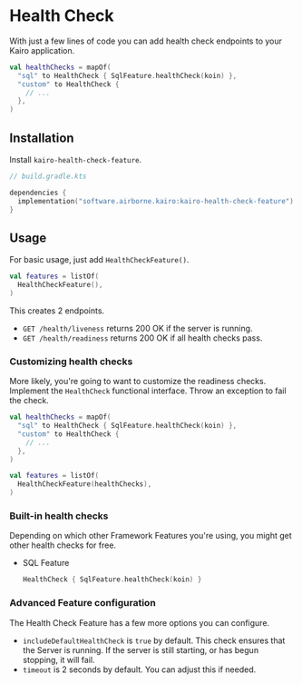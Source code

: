# Health Check

With just a few lines of code
you can add health check endpoints to your Kairo application.

```kotlin
val healthChecks = mapOf(
  "sql" to HealthCheck { SqlFeature.healthCheck(koin) },
  "custom" to HealthCheck {
    // ...
  },
)
```

## Installation

Install `kairo-health-check-feature`.

```kotlin
// build.gradle.kts

dependencies {
  implementation("software.airborne.kairo:kairo-health-check-feature")
}
```

## Usage

For basic usage, just add `HealthCheckFeature()`.

```kotlin
val features = listOf(
  HealthCheckFeature(),
)
```

This creates 2 endpoints.

- `GET /health/liveness` returns 200 OK if the server is running.
- `GET /health/readiness` returns 200 OK if all health checks pass.

### Customizing health checks

More likely, you're going to want to customize the readiness checks.
Implement the `HealthCheck` functional interface.
Throw an exception to fail the check.

```kotlin
val healthChecks = mapOf(
  "sql" to HealthCheck { SqlFeature.healthCheck(koin) },
  "custom" to HealthCheck {
    // ...
  },
)

val features = listOf(
  HealthCheckFeature(healthChecks),
)
```

### Built-in health checks

Depending on which other Framework Features you're using,
you might get other health checks for free.

- SQL Feature
  ```kotlin
  HealthCheck { SqlFeature.healthCheck(koin) }
  ```

### Advanced Feature configuration

The Health Check Feature has a few more options you can configure.

- `includeDefaultHealthCheck` is `true` by default.
  This check ensures that the Server is running. If the server is still starting, or has begun stopping, it will fail.
- `timeout` is 2 seconds by default.
  You can adjust this if needed.
